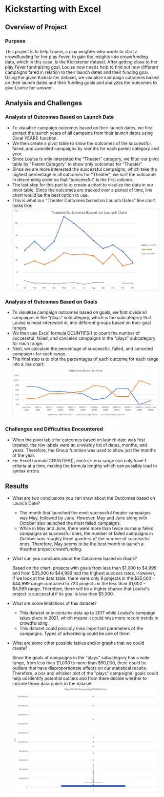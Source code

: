 # Kickstarting with Excel

## Overview of Project

### Purpose
This project is to help Louise, a play wrighter who wants to start a crowdfunding for her play *Fever*, to gain the insights into crowdfunding data, which in this case, is the Kickstarter dataset.
After getting close to her play *Fever* fundraising goal, Louise now needs help to find out how different campaigns fared in relation to their launch dates and their funding goal.
Using the given Kickstarter dataset, we visualize campaign outcomes based on their launch dates and their funding goals and analyzes the outcomes to give Louise her answer.

## Analysis and Challenges

### Analysis of Outcomes Based on Launch Date
* To visualize campaign outcomes based on their launch dates, we first extract the launch years of all campains from their launch dates using Excel YEAR() function.
* We then create a pivot table to show the outcomes of the successful, failed, and canceled campaigns by months for each parent category and year.
* Since Louise is only interested the "Theater" category, we filter our pivot table by "Parent Category" to show only outcomes for "Theater".
* Since we are more interested the successful campaigns, which take the highest percentage in all outcomes for "Theater", we sort the outcomes in descending order so that "successful" is the first column.
* The last step for this part is to create a chart to visulize the data in our pivot table. Since the outcomes are tracked over a period of time, line chart would be the best option to use.
* This is what our "Theater Outcomes based on Launch Dates" line chart looks like:
!["Theater Outcomes based on Launch Dates" Line Chart](https://github.com/nhipqnguyen/kickstarter-analysis/blob/main/Resources/Theater_Outcomes_vs_Launch.png)
	
### Analysis of Outcomes Based on Goals
* To visualize campaign outcomes based on goals, we first divide all campaigns in the "plays" subcategory, which is the subcategory that Louise is most interested in, into different groups based on their goal ranges.
* We then use Excel formula COUNTIFS() to count the number of successful, failed, and canceled campaigns in the "plays" subcategory for each range.
* Next, we calculate the percentage of successful, failed, and canceled campaigns for each range.
* The final step is to plot the percentages of each outcome for each range into a line chart:
!["Plays Outcomes based on Goals" Line Chart](https://github.com/nhipqnguyen/kickstarter-analysis/blob/main/Resources/Outcomes_vs_Goals.png)  

### Challenges and Difficulties Encountered
* When the pivot table for outcomes based on launch date was first created, the row labels were an unwieldy list of dates, months, and years. Therefore, the Group function was used to show just the months of the year.
* For Excel formula COUNTIFS(), each criteria range can only have 1 criteria at a time, making the formula lengthy which can possibly lead to syntax errors.

## Results

- What are two conclusions you can draw about the Outcomes based on Launch Date?

  * The month that launched the most successful theater campaigns was May, followed by June. However, May and June along with October also launched the most failed campaigns.
  * While in May and June, there were more than twice as many failed campaigns as successful ones, the number of failed campaigns in October was roughly three quarters of the number of successful ones. Therefore, May seems to be the best month to launch a theather project crowdfunding.

- What can you conclude about the Outcomes based on Goals?

  Based on the chart, projects with goals from less than $1,000 to $4,999 and from $35,000 to $44,999 had the highest success rates. However, if we look at the data table, there were only 9 projects in the $35,000 - $44,999 range compared to 720 projects in the less than $1,000 - $4,999 range. Therefore, there will be a higher chance that Louise's project is successful if its goal is less than $5,000.

- What are some limitations of this dataset?

  * This dataset only contains data up to 2017 while Louise's campaign takes place in 2021, which means it could miss more recent trends in crowdfunding.
  * This dataset could possibly miss important parameters of the campaigns. Types of advertising could be one of them.

- What are some other possible tables and/or graphs that we could create?

  Since the goals of campaigns in the "plays" subcategory has a wide range, from less than $1,000 to more than $50,000, there could be outliers that have disproportionate effects on our statistical results. Therefore, a box and whisker plot of the "plays" campaigns' goals could help us identify potential outliers and from there decide whether to include those data points in the dataset.
!["Plays Goals Frequency Distribution" Box and Whisker Plot](https://github.com/nhipqnguyen/kickstarter-analysis/blob/main/Resources/Plays_Goals_Frequency_Distribution.png)
